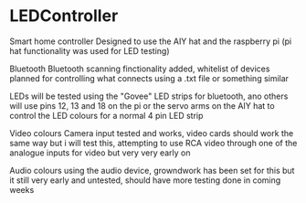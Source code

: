 # LEDController
Smart home controller
Designed to use the AIY hat and the raspberry pi (pi hat functionality was used for LED testing)

Bluetooth
Bluetooth scanning finctionality added, whitelist of devices planned for controlling what connects using 
a .txt file or something similar

LEDs
will be tested using the "Govee" LED strips for bluetooth, ano others will use pins 12, 13 and 18 on the pi
or the servo arms on the AIY hat to control the LED colours for a normal 4 pin LED strip

Video colours
Camera input tested and works, video cards should work the same way but i will test this, attempting to use RCA video through
one of the analogue inputs for video but very very early on

Audio colours
using the audio device, growndwork has been set for this but it still very early and untested, should have more testing done
in coming weeks
